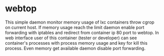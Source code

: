 webtop
=======

This simple daemon monitor memory usage of lxc containers throw cgrop on current
host. If memory usage reach the limit daemon enable port forwarding
with iptables and redirect from container ip 80 port to webtop. In web
interface user of this container (tester or developer) can see
container's processes with process memory usage and key for kill this
process. Even memory get available daemon disable port forwarding.
